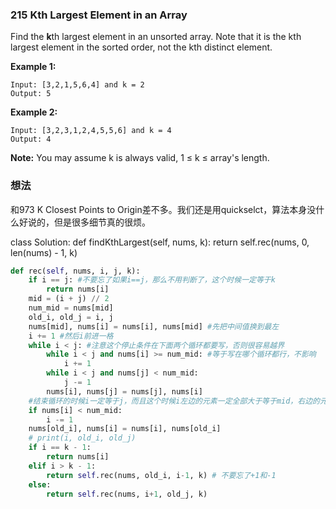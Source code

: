 ### 215 Kth Largest Element in an Array

Find the **k**th largest element in an unsorted array. Note that it is the kth largest element in the sorted order, not the kth distinct element.

**Example 1:**

```
Input: [3,2,1,5,6,4] and k = 2
Output: 5
```

**Example 2:**

```
Input: [3,2,3,1,2,4,5,5,6] and k = 4
Output: 4
```

**Note:** 
You may assume k is always valid, 1 ≤ k ≤ array's length.

### 想法

和973 K Closest Points to Origin差不多。我们还是用quickselct，算法本身没什么好说的，但是很多细节真的很烦。

class Solution:
    def findKthLargest(self, nums, k):
        return self.rec(nums, 0, len(nums) - 1, k)

```python
def rec(self, nums, i, j, k):
    if i == j: #不要忘了如果i==j，那么不用判断了，这个时候一定等于k
        return nums[i]
    mid = (i + j) // 2
    num_mid = nums[mid]
    old_i, old_j = i, j
    nums[mid], nums[i] = nums[i], nums[mid] #先把中间值换到最左
    i += 1 #然后i前进一格
    while i < j: #注意这个停止条件在下面两个循环都要写，否则很容易越界
        while i < j and nums[i] >= num_mid: #等于写在哪个循环都行，不影响
            i += 1
        while i < j and nums[j] < num_mid:
            j -= 1
        nums[i], nums[j] = nums[j], nums[i]
   	#结束循环的时候i一定等于j，而且这个时候i左边的元素一定全部大于等于mid，右边的元素一定全部小于mid，但是中间的元素是不一定的，所以我们要判断一下。
    if nums[i] < num_mid:
        i -= 1
    nums[old_i], nums[i] = nums[i], nums[old_i]
    # print(i, old_i, old_j)
    if i == k - 1:
        return nums[i]
    elif i > k - 1:
        return self.rec(nums, old_i, i-1, k) # 不要忘了+1和-1
    else:
        return self.rec(nums, i+1, old_j, k)
```